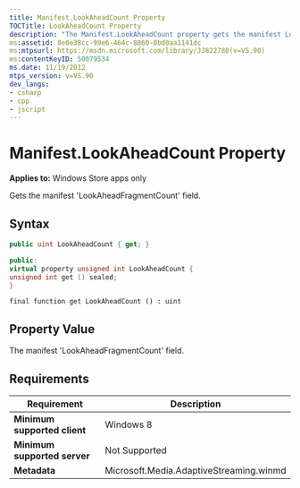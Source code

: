 ```yaml
---
title: Manifest.LookAheadCount Property
TOCTitle: LookAheadCount Property
description: "The Manifest.LookAheadCount property gets the manifest LookAheadFragmentCount field. This article describes its syntax, property value, and requirements."
ms:assetid: 8e0e38cc-99e6-464c-8860-0bd0aa1141dc
ms:mtpsurl: https://msdn.microsoft.com/library/JJ822780(v=VS.90)
ms:contentKeyID: 50079534
ms.date: 11/19/2012
mtps_version: v=VS.90
dev_langs:
- csharp
- cpp
- jscript
---
```


# Manifest.LookAheadCount Property

**Applies to:** Windows Store apps only

Gets the manifest 'LookAheadFragmentCount' field.

## Syntax

```csharp
public uint LookAheadCount { get; }
```

```cpp
public:
virtual property unsigned int LookAheadCount {
unsigned int get () sealed;
}
```

```jscript
final function get LookAheadCount () : uint
```

## Property Value

The manifest 'LookAheadFragmentCount' field.

## Requirements

|Requirement|Description|
|--- |--- |
|**Minimum supported client**|Windows 8|
|**Minimum supported server**|Not Supported|
|**Metadata**|Microsoft.Media.AdaptiveStreaming.winmd|
